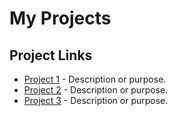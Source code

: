 # My Projects

## Project Links

- [Project 1](./project1/) - Description or purpose.
- [Project 2](./project2/) - Description or purpose.
- [Project 3](./project3/) - Description or purpose.
